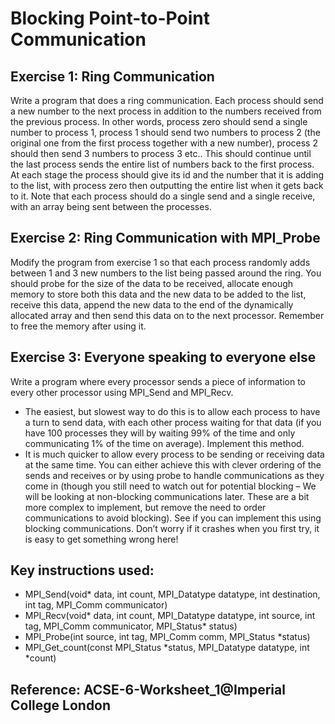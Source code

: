 # Blocking Point-to-Point Communication

## Exercise 1: Ring Communication
Write a program that does a ring communication. Each process should send a new number to the next process in addition to the numbers received from the previous process. In other words, process zero should send a single number to process 1, process 1 should send two numbers to process 2 (the original one from the first process together with a new number), process 2 should then send 3 numbers to process 3 etc.. This should continue until the last process sends the entire list of numbers back to the first process. At each stage the process should give its id and the number that it is adding to the list, with process zero then outputting the entire list when it gets back to it. Note that each process should do a single send and a single receive, with an array being sent between the processes.

## Exercise 2: Ring Communication with MPI_Probe
Modify the program from exercise 1 so that each process randomly adds between 1 and 3 new numbers to the list being passed around the ring. You should probe for the size of the data to be received, allocate enough memory to store both this data and the new data to be added to the list, receive this data, append the new data to the end of the dynamically allocated array and then send this data on to the next processor. Remember to free the memory after using it.

## Exercise 3: Everyone speaking to everyone else
Write a program where every processor sends a piece of information to every other processor using MPI_Send and MPI_Recv.
*	The easiest, but slowest way to do this is to allow each process to have a turn to send data, with each other process waiting for that data (if you have 100 processes they will by waiting 99% of the time and only communicating 1% of the time on average). Implement this method.
*	It is much quicker to allow every process to be sending or receiving data at the same time. You can either achieve this with clever ordering of the sends and receives or by using probe to handle communications as they come in (though you still need to watch out for potential blocking – We will be looking at non-blocking communications later. These are a bit more complex to implement, but remove the need to order communications to avoid blocking). See if you can implement this using blocking communications. Don’t worry if it crashes when you first try, it is easy to get something wrong here!

## Key instructions used:
* MPI_Send(void* data, int count, MPI_Datatype datatype, int destination, 
int tag, MPI_Comm communicator)
* MPI_Recv(void* data, int count, MPI_Datatype datatype, int source, int tag,
MPI_Comm communicator, MPI_Status* status)
* MPI_Probe(int source, int tag, MPI_Comm comm, MPI_Status *status)
* MPI_Get_count(const MPI_Status *status, MPI_Datatype datatype, int *count)

## Reference: ACSE-6-Worksheet_1@Imperial College London
